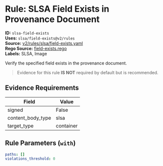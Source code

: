 # Rule: SLSA Field Exists in Provenance Document  
**ID:** `slsa-field-exists`  
**Uses:** `slsa/field-exists@v2/rules`  
**Source:** [v2/rules/slsa/field-exists.yaml](https://github.com/scribe-public/sample-policies/v2/rules/slsa/field-exists.yaml)  
**Rego Source:** [field-exists.rego](https://github.com/scribe-public/sample-policies/v2/rules/slsa/field-exists.rego)  
**Labels:** SLSA, Image  

Verify the specified field exists in the provenance document.

> Evidence for this rule **IS NOT** required by default but is recommended.


## Evidence Requirements  
| Field | Value |
|-------|-------|
| signed | False |
| content_body_type | slsa |
| target_type | container |

## Rule Parameters (`with`)  
```yaml
paths: []
violations_threshold: 0
```

